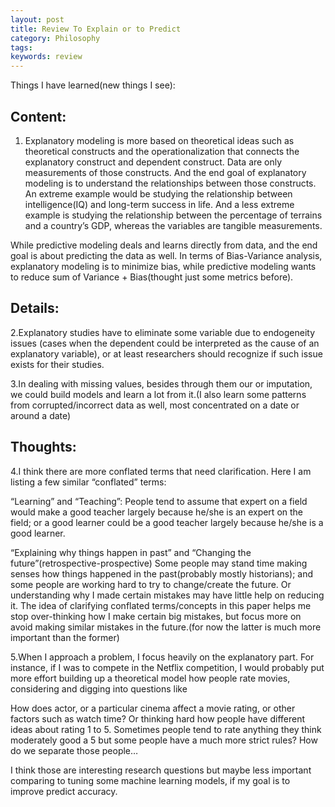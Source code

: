 ```yaml
---
layout: post
title: Review To Explain or to Predict
category: Philosophy
tags:
keywords: review
---
```


Things I have learned(new things I see):

## **Content**:
1. Explanatory modeling is more based on theoretical ideas such as theoretical 
constructs and the operationalization that connects the explanatory construct 
and dependent construct. Data are only measurements of those constructs. And the 
end goal of explanatory modeling is to understand the relationships between those 
constructs. An extreme example would be studying the relationship between intelligence(IQ) 
and long-term success in life. And a less extreme example is studying the relationship 
between the percentage of terrains and a country’s GDP, whereas the variables are tangible measurements. 

While predictive modeling deals and learns directly from data, and the end goal 
is about predicting the data as well. In terms of Bias-Variance analysis, explanatory 
modeling is to minimize bias, while predictive modeling wants to reduce sum of 
Variance + Bias(thought just some metrics before).

## **Details**:
2.Explanatory studies have to eliminate some variable due to endogeneity issues
(cases when the dependent could be interpreted as the cause of an explanatory 
variable), or at least researchers should recognize if such issue exists for their studies. 

3.In dealing with missing values, besides through them our or imputation, we could 
build models and learn a lot from it.(I also learn some patterns from corrupted/incorrect 
data as well, most concentrated on a date or around a date)


## **Thoughts**:
4.I think there are more conflated terms that need clarification. Here I am listing 
a few similar “conflated” terms:

“Learning” and “Teaching”:
People tend to assume that expert on a field would make a good teacher largely 
because he/she is an expert on the field; or a good learner could be a good teacher 
largely because he/she is a good learner. 

“Explaining why things happen in past” and “Changing the future”(retrospective-prospective)
Some people may stand time making senses how things happened in the past(probably 
mostly historians); and some people are working hard to try to change/create the 
future. Or understanding why I made certain mistakes may have little help on reducing 
it. The idea of clarifying conflated terms/concepts in this paper helps me stop 
over-thinking how I make certain big mistakes, but focus more on avoid making similar 
mistakes in the future.(for now the latter is much more important than the former)

5.When I approach a problem, I focus heavily on the explanatory part. For instance, 
if I was to compete in the Netflix competition, I would probably put more effort 
building up a theoretical model how people rate movies, considering and digging into questions like

How does actor, or a particular cinema affect a movie rating, or other factors 
such as watch time? Or thinking hard how people have different ideas about rating 
1 to 5. Sometimes people tend to rate anything they think moderately good a 5 but 
some people have a much more strict rules? How do we separate those people… 

I think those are interesting research questions but maybe less important comparing 
to tuning some machine learning models, if my goal is to improve predict accuracy. 

